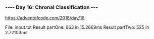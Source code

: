 ### ---- Day 16: Chronal Classification --- ###
https://adventofcode.com/2018/day/16


File: input.txt
Result partOne: 663 in 15.2669ms
Result partTwo: 525 in 2.72103ms
